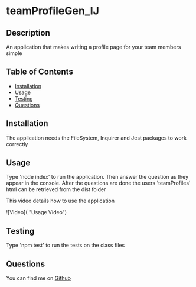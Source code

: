 # teamProfileGen_IJ
## Description
An application that makes writing a profile page for your team members simple
## Table of Contents
- [Installation](#installation)
- [Usage](#usage)
- [Testing](#testing)
- [Questions](#questions)
## Installation
The application needs the FileSystem, Inquirer and Jest packages to work correctly
## Usage
Type 'node index' to run the application. Then answer the question as they appear in the console. After the questions are done the users 'teamProfiles' html can be retrieved from the dist folder

This video details how to use the application

![Video]( "Usage Video")
## Testing
Type 'npm test' to run the tests on the class files

## Questions
You can find me on [Github](https://github.com/IsaacJCarnes)

  